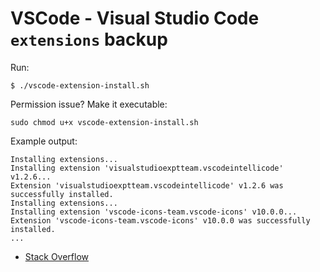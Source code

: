 # VSCode - Visual Studio Code `extensions` backup

Run:
```shell
$ ./vscode-extension-install.sh
```

Permission issue? Make it executable:
```shell
sudo chmod u+x vscode-extension-install.sh
```

Example output:
```shell
Installing extensions...
Installing extension 'visualstudioexptteam.vscodeintellicode' v1.2.6...
Extension 'visualstudioexptteam.vscodeintellicode' v1.2.6 was successfully installed.
Installing extensions...
Installing extension 'vscode-icons-team.vscode-icons' v10.0.0...
Extension 'vscode-icons-team.vscode-icons' v10.0.0 was successfully installed.
...
```

- [Stack Overflow](https://stackoverflow.com/a/60805086/7878157)
